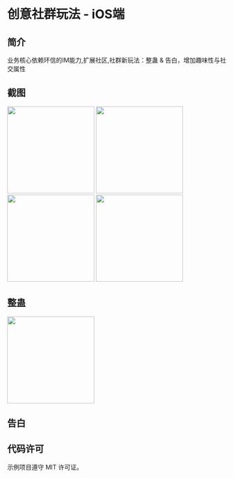 # 创意社群玩法 - iOS端

## 简介
业务核心依赖环信的IM能力,扩展社区,社群新玩法：整蛊 & 告白，增加趣味性与社交属性

## 截图
<span><img src="https://user-images.githubusercontent.com/15797691/209469630-1666883f-ac83-4b6a-a18c-5c5913ef7746.jpeg" width="200px"></span>
<span><img src="https://user-images.githubusercontent.com/15797691/209469547-fd001ee5-9b5f-48a2-9236-a9569c604308.png" width="200px"></span>
<span><img src="https://user-images.githubusercontent.com/15797691/209469551-708d681e-11f7-475c-b830-5f253452e432.png" width="200px"></span>
<span><img src="https://user-images.githubusercontent.com/15797691/209469563-3d1216b6-61fa-4a57-9b29-0e776e0d10e0.jpeg" width="200px"></span>

## 整蛊

<span><img src="https://user-images.githubusercontent.com/15797691/209541403-1827897e-d0fe-4698-b2af-14f3609fa80c.gif" width="200px"></span>

## 告白



## 代码许可
示例项目遵守 MIT 许可证。

